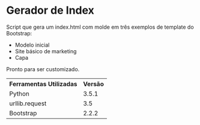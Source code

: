 # Gerador de Index

<p>Script que gera um index.html com molde em três exemplos de template do Bootstrap:</p>
<ul>
  <li> Modelo inicial </li>
  <li> Site básico de marketing </li>
  <li> Capa </li>
</ul>

<p>Pronto para ser customizado.</p>

<table>
  <tr>
    <th>Ferramentas Utilizadas</th>
    <th>Versão</th>
  </tr>
  <tr>
    <td> Python</td>            
    <td>3.5.1</td>
  </tr>
  <tr>
    <td>urllib.request</td> 
    <td>3.5</td>
  <tr>
    <td> Bootstrap</td>
    <td>2.2.2</td>
  </tr>
 </table>
